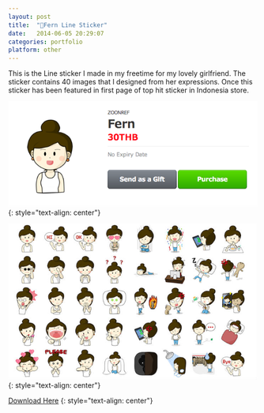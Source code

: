```yaml
---
layout: post
title:  "👰Fern Line Sticker"
date:   2014-06-05 20:29:07
categories: portfolio
platform: other
---
```


This is the Line sticker I made in my freetime for my lovely girlfriend. The sticker contains 40 images that I designed from her expressions. Once this sticker has been featured in first page of top hit sticker in Indonesia store.

![image](/img/portfolio/fern1.png)
{: style="text-align: center"}

![image](/img/portfolio/fern2.jpg)
{: style="text-align: center"}

[Download Here](https://store.line.me/stickershop/detail?packageId=1001268)
{: style="text-align: center"}
